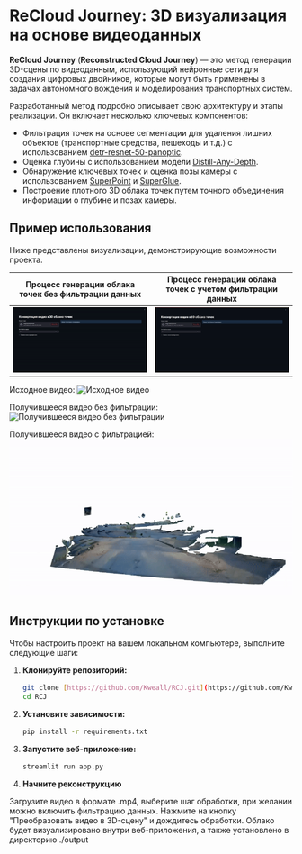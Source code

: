 # ReCloud Journey: 3D визуализация на основе видеоданных

**ReCloud Journey** (**Reconstructed Cloud Journey**) — это метод генерации 3D-сцены по видеоданным, использующий нейронные сети для создания цифровых двойников, которые могут быть применены в задачах автономного вождения и моделирования транспортных систем.

Разработанный метод подробно описывает свою архитектуру и этапы реализации. Он включает несколько ключевых компонентов:
* Фильтрация точек на основе сегментации для удаления лишних объектов (транспортные средства, пешеходы и т.д.) с использованием [detr-resnet-50-panoptic](https://huggingface.co/facebook/detr-resnet-50-panoptic).
* Оценка глубины с использованием модели [Distill-Any-Depth](https://github.com/Westlake-AGI-Lab/Distill-Any-Depth).
* Обнаружение ключевых точек и оценка позы камеры с использованием [SuperPoint](https://github.com/magicleap/SuperPointPretrainedNetwork) и [SuperGlue](https://github.com/magicleap/SuperGluePretrainedNetwork).
* Построение плотного 3D облака точек путем точного объединения информации о глубине и позах камеры.

## Пример использования

Ниже представлены визуализации, демонстрирующие возможности проекта.

| Процесс генерации облака точек без фильтрации данных | Процесс генерации облака точек с учетом фильтрации данных |
| :-----------------------: | :---------------------: |
| ![Процесс без фильтрации](./assets/no_filters_building.gif) | ![Процесс с фильтрацией](./assets/filters_building.gif) |

Исходное видео:
![Исходное видео](./assets/original.gif)

Получившееся видео без фильтрации:
![Получившееся видео без фильтрации](./assets/no_filters.gif)

Получившееся видео с фильтрацией:
![Получившееся видео с фильтрацией](./assets/filters.gif)

## Инструкции по установке

Чтобы настроить проект на вашем локальном компьютере, выполните следующие шаги:

1.  **Клонируйте репозиторий:**

    ```bash
    git clone [https://github.com/Kweall/RCJ.git](https://github.com/Kweall/RCJ.git)
    cd RCJ
    ```

2.  **Установите зависимости:**

    ```bash
    pip install -r requirements.txt
    ```

3.  **Запустите веб-приложение:**

    ```bash
    streamlit run app.py
    ```

4. **Начните реконструкцию**

Загрузите видео в формате .mp4, выберите шаг обработки, при желании можно включить фильтрацию данных. Нажмите на кнопку "Преобразовать видео в 3D-сцену" и дождитесь обработки. Облако будет визуализировано внутри веб-приложения, а также установлено в директорию ./output